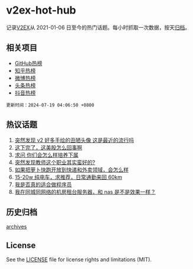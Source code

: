 # v2ex-hot-hub

 记录[V2EX](https://www.v2ex.com/)从 2021-01-06 日至今的热门话题。每小时抓取一次数据，按天[归档](archives)。
 
 ## 相关项目

- [GitHub热榜](https://github.com/it985/github-hot-hub)
- [知乎热榜](https://github.com/it985/zhihu-hot-hub)
- [微博热榜](https://github.com/it985/weibo-hot-hub)
- [头条热榜](https://github.com/it985/toutiao-hot-hub)
- [抖音热榜](https://github.com/it985/douyin-hot-hub)


 `更新时间：2024-07-19 04:06:50 +0800`

## 热议话题

1. [突然发现 v2 好多手绘的丑陋头像 这是最近的流行吗](https://www.v2ex.com/t/1058194)
1. [这下完了，这美股怎么回事啊](https://www.v2ex.com/t/1058156)
1. [求问 你们会怎么样培养下属](https://www.v2ex.com/t/1058173)
1. [突然发现教师这个职业其实蛮好的?](https://www.v2ex.com/t/1058231)
1. [如果把萝卜快跑开放到快递和外卖领域，会怎么样](https://www.v2ex.com/t/1058163)
1. [15-20w 纯电车，求推荐，日常通勤来回 60km](https://www.v2ex.com/t/1058202)
1. [我是否真的适合做程序员](https://www.v2ex.com/t/1058250)
1. [我在同城同网络的机房租台服务器，和 nas 是不是效果一样？](https://www.v2ex.com/t/1058233)

## 历史归档

[archives](archives)

## License

See the [LICENSE](LICENSE) file for license rights and limitations (MIT).

